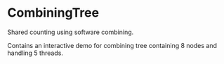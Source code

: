 CombiningTree
=============

Shared counting using software combining.

Contains an interactive demo for combining tree containing 8 nodes and handling 5 threads.
